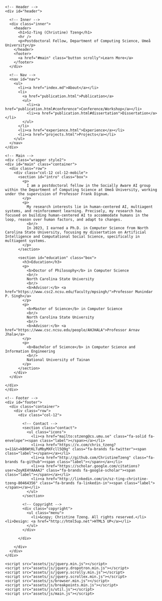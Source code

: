 <html>
<head>
  <title>Christine Tzeng</title>
  <meta charset="utf-8" />
  <meta name="viewport" content="width=device-width, initial-scale=1, user-scalable=no" />
  <link rel="stylesheet" href="assets/css/main.css" />
  <noscript><link rel="stylesheet" href="assets/css/noscript.css" /></noscript>

  <!-- our project just needs Font Awesome Solid + Brands -->
  <link href="assets/fontawesome/css/fontawesome.css" rel="stylesheet" />
  <link href="assets/fontawesome/css/brands.css" rel="stylesheet" />
  <link href="assets/fontawesome/css/solid.css" rel="stylesheet" />
</head>

<body class="homepage is-preload">
  <div id="page-wrapper">

    <!-- Header -->
    <div id="header">

      <!-- Inner -->
      <div class="inner">
        <header>
          <h1>Sz-Ting (Christine) Tzeng</h1>
          <hr />
          <p>Postdoctoral Fellow, Department of Computing Science, Umeå University</p>
        </header>
        <footer>
          <a href="#main" class="button scrolly">Learn More</a>
        </footer>
      </div>

      <!-- Nav -->
      <nav id="nav">
        <ul>
          <li><a href="index.md">About</a></li>
          <li>
            <a href="publication.html">Publication</a>
            <ul>
              <li><a href="publication.html#conference">Conference/Workshop</a></li>
              <li><a href="publication.html#dissertation">Dissertation</a></li>
            </ul>
          </li>
          <li><a href="experience.html">Experience</a></li>
          <li><a href="projects.html">Projects</a></li>
        </ul>
      </nav>
    </div>

    <!-- Main -->
    <div class="wrapper style2">
    <div id="main" class="container">
      <div class="row">
        <div class="col-12 col-12-mobile">
          <section id="intro" class="box">
            <p>
              I am a postdoctoral fellow in the Socially Aware AI group within the Department of Computing Science at Umeå University, working under the supervision of Professor Frank Dignum.
            </p>
            <p>
              My research interests lie in human-centered AI, multiagent systems, and reinforcement learning. Precisely, my research has focused on building human-centered AI to accommodate humans in the loop, reason over human factors, and adapt to changes.
              <br/>
              In 2023, I earned a Ph.D. in Computer Science from North Carolina State University, focusing my dissertation on Artificial Intelligence and Computational Social Science, specifically in multiagent systems.
            </p>
          </section>

          <section id="education" class="box">
            <h3>Education</h3>
            <p>
              <b>Doctor of Philosophy</b> in Computer Science
              <br/>
              North Carolina State University
              <br/>
              <b>Advisor:</b> <a href="https://www.csc2.ncsu.edu/faculty/mpsingh/">Professor Munindar P. Singh</a>
            </p>
            <p>
              <b>Master of Science</b> in Computer Science
              <br/>
              North Carolina State University
              <br/>
              <b>Advisor:</b> <a href="https://www.csc.ncsu.edu/people/AHJHALA">Professor Arnav Jhala</a>
            </p>
            <p>
              <b>Bachelor of Science</b> in Computer Science and Information Engineering
              <br/>
              National University of Tainan
            </p>
          </section>
        </div>
      </div>

    </div>
    </div>

    <!-- Footer -->
    <div id="footer">
      <div class="container">
        <div class="row">
          <div class="col-12">

            <!-- Contact -->
            <section class="contact">
              <ul class="icons">
                <li><a href="mailto:stzeng@cs.umu.se" class="fa-solid fa-envelope"><span class="label"></span></a></li>
                <li><a href="https://x.com/chris_tzeng?s=11&t=kB6WtKLTuMbyMXFcll5Q9g" class="fa-brands fa-twitter"><span class="label"></span></a></li>
                <li><a href="http://github.com/ChristineTzeng" class="fa-brands fa-github"><span class="label"></span></a></li>
                <li><a href="https://scholar.google.com/citations?user=ZoyKE4YAAAAJ" class="fa-brands fa-google-scholar"><span class="label"></span></a></li>
                <li><a href="http://linkedin.com/in/sz-ting-christine-tzeng-80464356" class="fa-brands fa-linkedin-in"><span class="label"></span></a></li>
              </ul>
            </section>

            <!-- Copyright -->
            <div class="copyright">
              <ul class="menu">
                <li>&copy; Christine Tzeng. All rights reserved.</li><li>Design: <a href="http://html5up.net">HTML5 UP</a></li>
              </ul>
            </div>

          </div>

        </div>
      </div>
    </div>

  </div>

  <!-- Scripts -->
    <script src="assets/js/jquery.min.js"></script>
    <script src="assets/js/jquery.dropotron.min.js"></script>
    <script src="assets/js/jquery.scrolly.min.js"></script>
    <script src="assets/js/jquery.scrollex.min.js"></script>
    <script src="assets/js/browser.min.js"></script>
    <script src="assets/js/breakpoints.min.js"></script>
    <script src="assets/js/util.js"></script>
    <script src="assets/js/main.js"></script>

  </body>

</html>
